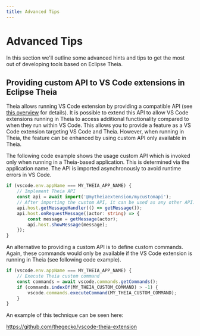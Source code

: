 ```yaml
---
title: Advanced Tips
---
```


# Advanced Tips

In this section we'll outline some advanced hints and tips to get the most out of developing tools based on Eclipse Theia.

## Providing custom API to VS Code extensions in Eclipse Theia

Theia allows running VS Code extension by providing a compatible API (see [this overview](../extensions/) for details).
It is possible to extend this API to allow VS Code extensions running in Theia to access additional functionality compared to when they run within VS Code.
This allows you to provide a feature as a VS Code extension targeting VS Code and Theia. However, when running in Theia, the feature can be enhanced by using custom API only available in Theia.

The following code example shows the usage custom API which is invoked only when running in a Theia-based application. This is determined via the application name.
The API is imported asynchronously to avoid runtime errors in VS Code.

```typescript
if (vscode.env.appName === MY_THEIA_APP_NAME) {
    // Implement Theia API
    const api = await import('@mytheiaextension/mycustomapi');
    // After importing the custom API, it can be used as any other API. The following lines are using an example API.
    api.host.getMessageHandler(() => getMessage());
    api.host.onRequestMessage((actor: string) => {
        const message = getMessage(actor);
        api.host.showMessage(message);
    });
}
```

An alternative to providing a custom API is to define custom commands. Again, these commands would only be available if the VS Code extension is running in Theia (see following code example).

```typescript
if (vscode.env.appName === MY_THEIA_APP_NAME) {
    // Execute Theia custom command
    const commands = await vscode.commands.getCommands();
    if (commands.indexOf(MY_THEIA_CUSTOM_COMMAND) > -1) {
        vscode.commands.executeCommand(MY_THEIA_CUSTOM_COMMAND);
    }
}
```

An example of this technique can be seen here:

<https://github.com/thegecko/vscode-theia-extension>
